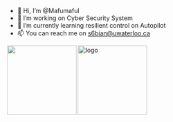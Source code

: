 - 👋 Hi, I’m @Mafumaful
- 👀 I’m working on Cyber Security System
- 🌱 I’m currently learning resilient control on Autopilot
- 📫 You can reach me on <u>s6bian@uwaterloo.ca</u>

<img align="left" height="160px" src="https://github-readme-stats.vercel.app/api?username=mafumaful&show_icons=true&theme=dracula" />

<img src="https://github-profile-trophy.vercel.app/?username=mafumaful&theme=flat&column=7" alt="logo" height="160" align="middle" style="margin: auto; margin-bottom: 22px;" />

<!---
Mafumaful/Mafumaful is a ✨ special ✨ repository because its `README.md` (this file) appears on your GitHub profile.
You can click the Preview link to take a look at your changes.
--->
